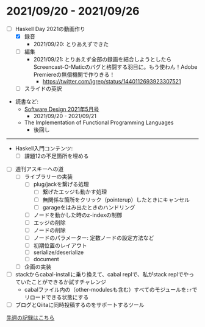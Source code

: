 # 2021/09/20 - 2021/09/26

- [ ] Haskell Day 2021の動画作り
    - [x] 録音
        - 2021/09/20: とりあえずできた
    - [ ] 編集
        - 2021/09/21: とりあえず全部の録画を結合しようとしたらScreencast-O-Maticのバグと格闘する羽目に。もう使わん！Adobe Premiereの無償機関で作りきる！
            - <https://twitter.com/igrep/status/1440112693923307521>
    - [ ] スライドの英訳
- 読書など:
    - [Software Design 2021年5月号](https://gihyo.jp/magazine/SD/archive/2021/202105)
        - 2021/09/20 - 2021/09/21
    - The Implementation of Functional Programming Languages
        - 後回し

------

- Haskell入門コンテンツ:
    - [ ] 課題12の不足箇所を埋める
- [ ] 週刊アスキーへの道
    - [ ] ライブラリーの実装
        - [ ] plug/jackを繋げる処理
            - [ ] 繋げたエッジも動かす処理
            - [ ] 無関係な箇所をクリック（pointerup）したときにキャンセル
            - [ ] garageをはみ出たときのハンドリング
        - [ ] ノードを動かした時のz-indexの制御
        - [ ] エッジの削除
        - [ ] ノードの削除
        - [ ] ノードのパラメーター: 定数ノードの設定方法など
        - [ ] 初期位置のレイアウト
        - [ ] serialize/deserialize
        - [ ] document
    - [ ] 企画の実装
- [ ] stackからcabal-installに乗り換えて、cabal replで、私がstack replでやっていたことができるか試すチャレンジ
    - cabalファイル内の（other-modulesも含む）すべてのモジュールを`:r`でリロードできる状態にする
- [ ] ブログとQiitaに同時投稿するのをサポートするツール

[先週の記録はこちら](https://github.com/igrep/daily-commits/blob/f15af937745d23962728283cc3a35cf6e2c36def/yesterday.md)
